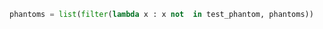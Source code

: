```python
phantoms = list(filter(lambda x : x not  in test_phantom, phantoms))

```
<!--stackedit_data:
eyJoaXN0b3J5IjpbLTE3MDQ5ODAyMTJdfQ==
-->